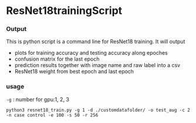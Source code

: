 # ResNet18trainingScript

### Output
This is python script is a command line for ResNet18 training. It will output 
- plots for training accuracy and testing accuracy along epoches
- confusion matrix for the last epoch
- prediction results together with image name and raw label into a csv
- ResNet18 weight from best epoch and last epoch

### usage
`-g` : number for gpu:1, 2, 3



```
python3 resnet18_train.py -g 1 -d ./customdatafolder/ -o test_aug -c 2 -n case control -e 100 -s 50 -r 256

```

